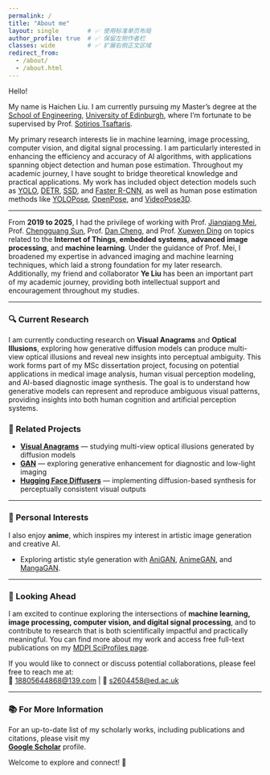 ```yaml
---
permalink: /
title: "About me"
layout: single        # ✅ 使用标准单页布局
author_profile: true  # ✅ 保留左侧作者栏
classes: wide         # ✅ 扩展右侧正文区域
redirect_from:
  - /about/
  - /about.html
---
```



Hello! 

My name is Haichen Liu.  I am currently pursuing my Master’s degree at the [School of Engineering](https://eng.ed.ac.uk/), [University of Edinburgh](https://www.ed.ac.uk/), where I’m fortunate to be supervised by Prof. [Sotirios Tsaftaris](https://eng.ed.ac.uk/about/people/professor-sotirios-tsaftaris).  

My primary research interests lie in machine learning, image processing, computer vision, and digital signal processing. I am particularly interested in enhancing the efficiency and accuracy of AI algorithms, with applications spanning object detection and human pose estimation. Throughout my academic journey, I have sought to bridge theoretical knowledge and practical applications. My work has included object detection models such as  [YOLO](https://github.com/ultralytics/ultralytics), [DETR](https://github.com/facebookresearch/detr), [SSD](https://github.com/amdegroot/ssd.pytorch), and [Faster R-CNN](https://github.com/jwyang/faster-rcnn.pytorch), as well as human pose estimation methods like [YOLOPose](https://arxiv.org/abs/2204.06806), [OpenPose](https://github.com/CMU-Perceptual-Computing-Lab/openpose), and [VideoPose3D](https://github.com/facebookresearch/VideoPose3D).  

---

From **2019 to 2025**, I had the privilege of working with Prof. [Jianqiang Mei](https://dianzi.tute.edu.cn/info/1291/25232.htm), Prof. [Chengguang Sun](https://dianzi.tute.edu.cn/info/1291/25242.htm), Prof. [Dan Cheng](https://dianzi.tute.edu.cn/info/1291/25162.htm), and Prof. [Xuewen Ding](https://dianzi.tute.edu.cn/info/1291/25172.htm)  on topics related to the **Internet of Things**, **embedded systems**, **advanced image processing**, and **machine learning**. Under the guidance of Prof. Mei, I broadened my expertise in advanced imaging and machine learning techniques, which laid a strong foundation for my later research. Additionally, my friend and collaborator **Ye Liu** has been an important part of my academic journey, providing both intellectual support and encouragement throughout my studies.  

---

### 🔍 Current Research

I am currently conducting research on **Visual Anagrams** and **Optical Illusions**, exploring how generative diffusion models can produce multi-view optical illusions and reveal new insights into perceptual ambiguity. This work forms part of my MSc dissertation project, focusing on potential applications in medical image analysis, human visual perception modeling, and AI-based diagnostic image synthesis. The goal is to understand how generative models can represent and reproduce ambiguous visual patterns, providing insights into both human cognition and artificial perception systems.  

### 🔗 Related Projects
- [**Visual Anagrams**](https://github.com/dangeng/visual_anagrams) — studying multi-view optical illusions generated by diffusion models  
- [**GAN**](https://github.com/eriklindernoren/PyTorch-GAN) — exploring generative enhancement for diagnostic and low-light imaging  
- [**Hugging Face Diffusers**](https://github.com/huggingface/diffusers) — implementing diffusion-based synthesis for perceptually consistent visual outputs  

---

### 🎨 Personal Interests

I also enjoy **anime**, which inspires my interest in artistic image generation and creative AI.  

- Exploring artistic style generation with [AniGAN](https://github.com/bing-li-ai/AniGAN), [AnimeGAN](https://github.com/TachibanaYoshino/AnimeGAN), and [MangaGAN](https://github.com/nikitaa30/Manga-GAN). 

---

### 🚀 Looking Ahead

I am excited to continue exploring the intersections of **machine learning, image processing, computer vision, and digital signal processing**, and to contribute to research that is both scientifically impactful and practically meaningful. You can find more about my work and access free full-text publications on my [MDPI SciProfiles page](https://sciprofiles.com/publications).  

If you would like to connect or discuss potential collaborations, please feel free to reach me at:  
📧 18805644868@139.com | 📧 s2604458@ed.ac.uk  

---

### 📚 For More Information
For an up-to-date list of my scholarly works, including publications and citations, please visit my  
[**Google Scholar**](https://scholar.google.com/citations?hl=en&user=wv4jqDEAAAAJ) profile.  

Welcome to explore and connect! 🌟




